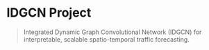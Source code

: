 # IDGCN Project

> Integrated Dynamic Graph Convolutional Network (IDGCN) for interpretable, scalable spatio-temporal traffic forecasting.

